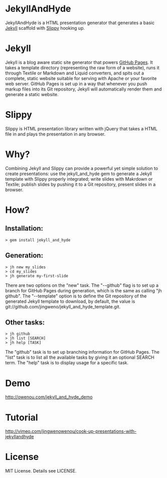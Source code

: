 # JekyllAndHyde

JekyllAndHyde is a HTML presentation generator that generates a basic [Jekyll][1] scaffold with [Slippy][2] hooking up.

# Jekyll

Jekyll is a blog aware static site generator that powers [GitHub Pages][3]. It takes a template directory (representing the raw form of a website), runs it through Textile or Markdown and Liquid converters, and spits out a complete, static website suitable for serving with Apache or your favorite web server. GitHub Pages is set up in a way that whenever you push markup files into its Git repository, Jekyll will automatically render them and generate a static website.

# Slippy

Slippy is HTML presentation library written with jQuery that takes a HTML file in and plays the presentation in any browser.

# Why?

Combining Jekyll and Slippy can provide a powerful yet simple solution to create presentations: use the jekyll_and_hyde gem to generate a Jekyll template with Slippy properly integrated; write slides with Makrdown or Textile; publish slides by pushing it to a Git repository, present slides in a browser.

# How?

## Installation:

	> gem install jekyll_and_hyde

## Generation:

	> jh new my_slides
	> cd my_slides
	> jh generate my-first-slide

There are two options on the "new" task. The "--github" flag is to set up a branch for GitHub Pages during generation, which is the same as calling "jh github". The "--template" option is to define the Git repository of the generated Jekyll template to download, by default, the value is git://github.com/jingweno/jekyll_and_hyde_template.git. 

## Other tasks:

	> jh github
	> jh list [SEARCH]
	> jh help [TASK]

The "github" task is to set up branching information for GitHub Pages. The "list" task is to list all the available tasks by giving it an optional SEARCH term. The "help" task is to display usage for a specific task.

# Demo

<http://owenou.com/jekyll_and_hyde_demo>

# Tutorial

<http://vimeo.com/jingwenowenou/cook-up-presentations-with-jekyllandhyde>

# License

MIT License. Details see LICENSE.

[1]: https://github.com/mojombo/jekyll
[2]: https://github.com/Seldaek/slippy
[3]: http://pages.github.com/